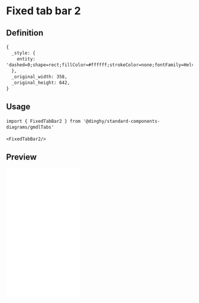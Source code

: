 # Fixed tab bar 2

## Definition

```
{
  _style: { 
    entity: 'dashed=0;shape=rect;fillColor=#ffffff;strokeColor=none;fontFamily=Helvetica;fontSize=12;fontColor=default;',
  },
  _original_width: 358,
  _original_height: 642,
}
```

## Usage

```
import { FixedTabBar2 } from '@dinghy/standard-components-diagrams/gmdlTabs'

<FixedTabBar2/>
```

## Preview

<img src="./fixed-tab-bar-2.png" width="200"/>
